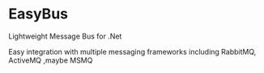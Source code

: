 # EasyBus
Lightweight Message Bus for .Net


Easy integration with multiple messaging frameworks including  RabbitMQ, ActiveMQ ,maybe MSMQ
